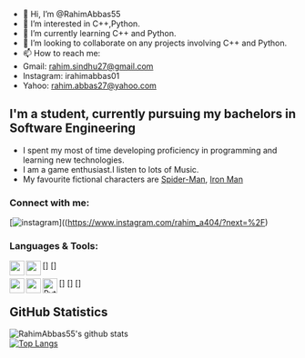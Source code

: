 - 👋 Hi, I’m @RahimAbbas55
- 👀 I’m interested in C++,Python.
- 🌱 I’m currently learning C++ and Python.
- 💞️ I’m looking to collaborate on any projects involving C++ and Python.
- 📫 How to reach me:
- Gmail: rahim.sindhu27@gmail.com
- Instagram: irahimabbas01
- Yahoo: rahim.abbas27@yahoo.com

## I'm a student, currently pursuing my bachelors in Software Engineering
- I spent my most of time developing proficiency in programming and learning new technologies.
- I am a game enthusiast.I listen to lots of Music.
- My favourite fictional characters are <a href="https://marvelcinematicuniverse.fandom.com/wiki/Spider-Man">Spider-Man</a>, <a href="https://marvelcinematicuniverse.fandom.com/wiki/Iron Man">Iron Man</a> 


### Connect with me: 
[![instagram](https://img.shields.io/badge/-Instagram-05122A?style=flat&logo=instagram)]((https://www.instagram.com/rahim_a404/?next=%2F)

### Languages & Tools:

[<img align="left" width="26px" src="https://seeklogo.com/images/V/visual-studio-code-logo-43C3AC9C08-seeklogo.com.png" />]
[<img align="left" width="26px" src="https://w7.pngwing.com/pngs/192/492/png-transparent-git-bash-hd-logo-thumbnail.png"/>]

[<img align="left" width="26px" src="https://upload.wikimedia.org/wikipedia/commons/1/19/C_Logo.png"/>]
[<img align="left" width="26px" src="https://cdn4.vectorstock.com/i/1000x1000/40/18/outline-object-oriented-programming-icon-isolated-vector-28254018.jpg"/>]
[<img align="left" alt="Python" width="26px" src="https://upload.wikimedia.org/wikipedia/commons/thumb/c/c3/Python-logo-notext.svg/1200px-Python-logo-notext.svg.png"/>]

## GitHub Statistics
![ RahimAbbas55's github stats](https://github-readme-stats.vercel.app/apiusername=RahimAbbas55&hide=issues,contribs&count_private=true&layout=compact&theme=cobalt)
<br />
[![Top Langs](https://github-readme-stats.vercel.app/api/top-langs/?username=RahimAbbas55&langs_count=10&layout=compact&theme=cobalt)](https://github.com/anuraghazra/github-readme-stats)
<br />

<!---
RahimAbbas55/RahimAbbas55 is a ✨ special ✨ repository because its `README.md` (this file) appears on your GitHub profile.
You can click the Preview link to take a look at your changes.
--->
